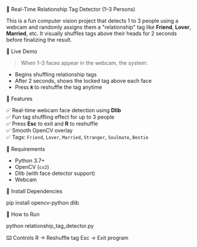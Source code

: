  💞 Real-Time Relationship Tag Detector (1–3 Persons)

This is a fun computer vision project that detects 1 to 3 people using a webcam and randomly assigns them a "relationship" tag like **Friend**, **Lover**, **Married**, etc. It visually shuffles tags above their heads for 2 seconds before finalizing the result.

 🎥 Live Demo
> When 1–3 faces appear in the webcam, the system:
- Begins shuffling relationship tags
- After 2 seconds, shows the locked tag above each face
- Press **`R`** to reshuffle the tag anytime

 🧠 Features

✅ Real-time webcam face detection using **Dlib**  
✅ Fun tag shuffling effect for up to 3 people  
✅ Press **Esc** to exit and **R** to reshuffle  
✅ Smooth OpenCV overlay  
✅ Tags: `Friend`, `Lover`, `Married`, `Stranger`, `Soulmate`, `Bestie`

 🔧 Requirements

- Python 3.7+
- OpenCV (`cv2`)
- Dlib (with face detector support)
- Webcam

🔌 Install Dependencies

pip install opencv-python dlib

🚀 How to Run

python relationship_tag_detector.py

⌨️ Controls
R → Reshuffle tag
Esc → Exit program
